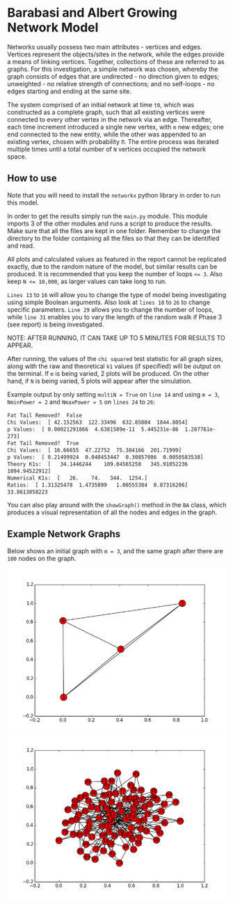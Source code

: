 # Barabasi and Albert Growing Network Model

Networks usually possess two main attributes - vertices and edges. Vertices represent the objects/sites in the network, while the edges provide a means of linking vertices. Together, collections of these are referred to as graphs. For this investigation, a simple network was chosen, whereby the graph consists of edges that are undirected - no direction given to edges; unweighted - no relative strength of connections; and no self-loops - no edges starting and ending at the same site.

The system comprised of an initial network at time `t0`, which was constructed as a complete graph, such that all existing vertices were connected to every other vertex in the network via an edge. Thereafter, each time increment introduced a single new vertex, with `m` new edges; one end connected to the new entity, while the other was appended to an existing vertex, chosen with probability `Π`. The entire process was iterated multiple times until a total number of `N` vertices occupied the network space.

## How to use

Note that you will need to install the `networkx` python library in order to run this model.

In order to get the results simply run the `main.py` module. This module imports 3 of the other modules and runs a script to produce the results. Make sure that all the files are kept in one folder. Remember to change the directory to the folder containing all the files so that they can be identified and read.

All plots and calculated values as featured in the report cannot be replicated exactly, due to the random nature of the model, but similar results can be produced. It is recommended that you keep the number of loops `<= 3`. Also keep `N <= 10,000`, as larger values can take long to run.

`Lines 13` to `16` will allow you to change the type of model being investigating using simple Boolean arguments. Also look at `lines 18` to `26` to change specific parameters. `Line 29` allows you to change the number of loops, while `line 31` enables you to vary the length of the random walk if Phase 3 (see report) is being investigated.

NOTE: AFTER RUNNING, IT CAN TAKE UP TO 5 MINUTES FOR RESULTS TO APPEAR.

After running, the values of the `chi squared` test statistic for all graph sizes, along with the raw and theoretical `k1` values (if specified) will be output on the terminal. If `m` is being varied, 2 plots will be produced. On the other hand, if `N` is being varied, 5 plots will appear after the simulation.

Example output by only setting `multiN = True` on `line 14` and using `m = 3`, `NminPower = 2` and `NmaxPower = 5` on `lines 24` to `26`:

```
Fat Tail Removed?  False
Chi Values:  [ 42.152563  122.33496  632.85004  1844.8054]
p Values:  [ 0.00021291866  4.6381509e-11  5.445231e-86  1.287761e-273]
Fat Tail Removed?  True
Chi Values:  [ 16.66655  47.22752  75.384166  201.71999]
p Values:  [ 0.21499924  0.040453447  0.30857086  0.0050583538]
Theory K1s:  [   34.1446244    109.04565258   345.91052236  1094.94522912]
Numerical K1s:  [   26.    74.   344.  1254.]
Ratios:  [ 1.31325478  1.4735899   1.00555384  0.87316206]
33.8613858223
```

You can also play around with the `showGraph()` method in the `BA` class, which produces a visual representation of all the nodes and edges in the graph.

## Example Network Graphs

Below shows an initial graph with `m = 3`, and the same graph after there are `100` nodes on the graph.

![Initial graph with m=3.](/images/figure_1.png?raw=true)
![Graph after 100 nodes occupy the network.](/images/figure_2.png?raw=true)
